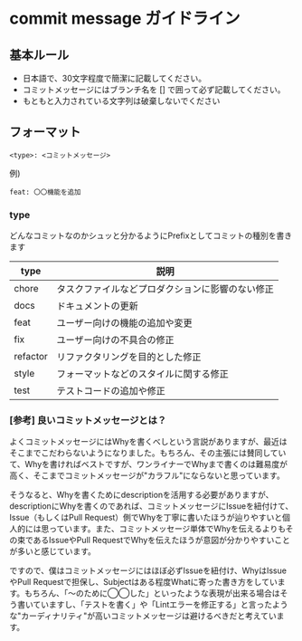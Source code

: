 # commit message ガイドライン

## 基本ルール
- 日本語で、30文字程度で簡潔に記載してください。
- コミットメッセージにはブランチ名を [] で囲って必ず記載してください。
- もともと入力されている文字列は破棄しないでください

## フォーマット

```
<type>: <コミットメッセージ>
```

例)
```
feat: 〇〇機能を追加
```

### type

どんなコミットなのかシュッと分かるようにPrefixとしてコミットの種別を書きます

| type      | 説明                                         |
|-----------|----------------------------------------------|
| chore     | タスクファイルなどプロダクションに影響のない修正 |
| docs      | ドキュメントの更新                           |
| feat      | ユーザー向けの機能の追加や変更               |
| fix       | ユーザー向けの不具合の修正                   |
| refactor  | リファクタリングを目的とした修正             |
| style     | フォーマットなどのスタイルに関する修正       |
| test      | テストコードの追加や修正                     |


### [参考] 良いコミットメッセージとは？
よくコミットメッセージにはWhyを書くべしという言説がありますが、最近はそこまでこだわらないようになりました。もちろん、その主張には賛同していて、Whyを書ければベストですが、ワンライナーでWhyまで書くのは難易度が高く、そこまでコミットメッセージが"カラフル"にならないと思っています。

そうなると、Whyを書くためにdescriptionを活用する必要がありますが、descriptionにWhyを書くのであれば、コミットメッセージにIssueを紐付けて、Issue（もしくはPull Request）側でWhyを丁寧に書いたほうが辿りやすいと個人的には思っています。また、コミットメッセージ単体でWhyを伝えるよりもその束であるIssueやPull RequestでWhyを伝えたほうが意図が分かりやすいことが多いと感じています。

ですので、僕はコミットメッセージにはほぼ必ずIssueを紐付け、WhyはIssueやPull Requestで担保し、Subjectはある程度Whatに寄った書き方をしています。もちろん、「〜のために◯◯した」といったような表現が出来る場合はそう書いていますし、「テストを書く」や「Lintエラーを修正する」と言ったような"カーディナリティ"が高いコミットメッセージは避けるべきだと考えています。
